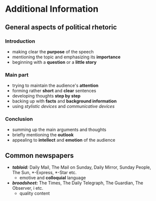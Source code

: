 # Additional Information

## General aspects of political rhetoric

### Introduction
- making clear the **purpose** of the speech
- mentioning the topic and emphasizing its **importance**
- beginning with a **question** or a **little story**

### Main part
- trying to maintain the audience's **attention**
- forming rather **short** and **clear** sentences
- developing thoughts **step by step**
- backing up with **facts** and **background information**
- using *stylistic devices* and *communicative devices*

### Conclusion
- summing up the main arguments and thoughts
- briefly mentioning the **outlook**
- appealing to **intellect** and **emotion** of the audience

## Common newspapers

- ***tabloid:*** Daily Mail, The Mail on Sunday, Daily Mirror, Sunday People, The Sun, *-Express, *-Star etc.
	- emotive and **colloquial** language
- ***broadsheet:*** The Times, The Daily Telegraph, The Guardian, The Observer, i etc.
	- quality content

<!--stackedit_data:
eyJoaXN0b3J5IjpbLTE4Nzg5NDIyODAsNTQ4NTgzNDE1XX0=
-->